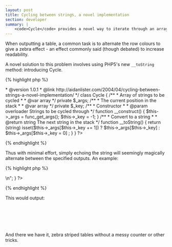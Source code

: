 ```yaml
---
layout: post
title: Cycling between strings, a novel implementation
section: developer
summary: |
    <code>Cycle</code> provides a novel way to iterate through an array. This is commonly used for zebra-striping tables.
---
```

When outputting a table, a common task is to alternate the row colours to give a zebra effect - an effect commonly said (though debated) to increase readability.

A novel solution to this problem involves using PHP5's new <code>__toString</code> method: introducing Cycle.

{% highlight php %}
<?php
/**
 * A simple cycle class for alternating between strings.
 *
 * @author      Aidan Lister <aidan@php.net>
 * @version     1.0.1
 * @link        http://aidanlister.com/2004/04/cycling-between-strings-a-novel-implementation/
 */
class Cycle
{
    /**
     * Array of strings to be cycled
     *
     * @var     array
     */
    private $_args;


    /**
     * The current position in the stack
     *
     * @var     array
     */
    private $_key;
    

    /**
     * Constructor
     *
     * @param   overloader  Strings to be cycled through
     */
    function __construct()
    {
        $this->_args = func_get_args();
        $this->_key = -1;
    }
    

    /**
     * Convert to a string
     *
     * @return  string      The next string in the stack
     */
    function __toString()
    {
        return (string) isset($this->_args[$this->_key += 1]) ?
            $this->_args[$this->_key] :
            $this->_args[$this->_key = 0] ;
    }
}
?>
{% endhighlight %}

Thus with minimal effort, simply echoing the string will seemingly magically alternate between the specified outputs. An example:

{% highlight php %}
<?php
require_once 'Cycle.php';
$rowclass = new Cycle('odd', 'even');

for ($i = 0; $i < 5; $i++) {
    echo "<td class=$rowclass>\n";
}
?>
{% endhighlight %}

This would output:

<code>
<td class=odd>
<td class=even>
<td class=odd>
<td class=even>
</code>

And there we have it, zebra striped tables without a messy counter or other tricks.